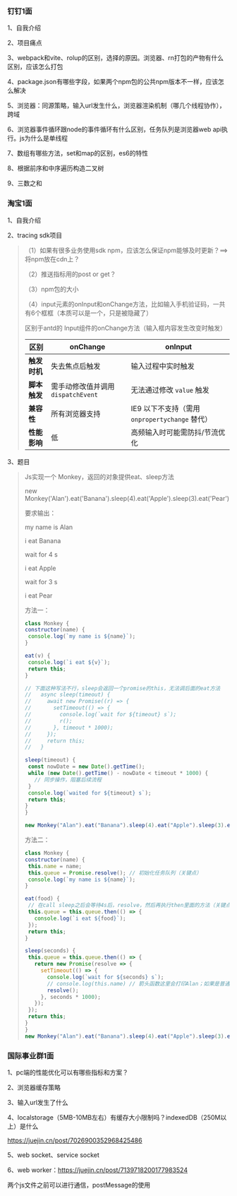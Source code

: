 ### 钉钉1面

1、自我介绍

2、项目痛点

3、webpack和vite、rolup的区别，选择的原因。浏览器、rn打包的产物有什么区别，应该怎么打包

4、package.json有哪些字段，如果两个npm包的公共npm版本不一样，应该怎么解决

5、浏览器：同源策略，输入url发生什么，浏览器渲染机制（哪几个线程协作），跨域

6、浏览器事件循环跟node的事件循环有什么区别，任务队列是浏览器web api执行。js为什么是单线程

7、数组有哪些方法，set和map的区别，es6的特性

8、根据前序和中序遍历构造二叉树

9、三数之和

### 淘宝1面

1、自我介绍

2、tracing sdk项目

> （1）如果有很多业务使用sdk npm，应该怎么保证npm能够及时更新？==> 将npm放在cdn上？
>
> （2）推送指标用的post or get？
>
> （3）npm包的大小
>
> （4）input元素的onInput和onChange方法，比如输入手机验证码，一共有6个框框（本质可以是一个，只是被隐藏了）
>
> 区别于antd的 Input组件的onChange方法（输入框内容发生改变时触发）
>
> | 区别         | onChange                           | onInput                                        |
> | ------------ | ---------------------------------- | ---------------------------------------------- |
> | **触发时机** | 失去焦点后触发                     | 输入过程中实时触发                             |
> | **脚本触发** | 需手动修改值并调用 `dispatchEvent` | 无法通过修改 `value` 触发                      |
> | **兼容性**   | 所有浏览器支持                     | IE9 以下不支持（需用 `onpropertychange` 替代） |
> | **性能影响** | 低                                 | 高频输入时可能需防抖/节流优化                  |
>
> 

3、题目

> Js实现一个 Monkey，返回的对象提供eat、sleep方法
>
> new Monkey('Alan').eat('Banana').sleep(4).eat('Apple').sleep(3).eat('Pear')
>
> 要求输出：
>
> my name is Alan
>
> i eat Banana
>
> wait for 4 s
>
> i eat Apple
>
> wait for 3 s
>
> i eat Pear
>
> 方法一：
>
> ```js
> class Monkey {
> constructor(name) {
>  console.log(`my name is ${name}`);
> }
> 
> eat(v) {
>  console.log(`i eat ${v}`);
>  return this;
> }
> 
> // 下面这种写法不行，sleep会返回一个promise的this，无法调后面的eat方法
> //   async sleep(timeout) {
> //     await new Promise((r) => {
> //       setTimeout(() => {
> //         console.log(`wait for ${timeout} s`);
> //         r();
> //       }, timeout * 1000);
> //     });
> //     return this;
> //   }
> 
> sleep(timeout) {
>  const nowDate = new Date().getTime();
>  while (new Date().getTime() - nowDate < timeout * 1000) {
>    // 同步操作，阻塞后续流程
>  }
>  console.log(`waited for ${timeout} s`);
>  return this;
> }
> }
> 
> new Monkey("Alan").eat("Banana").sleep(4).eat("Apple").sleep(3).eat("Pear");
> ```
>
> 方法二：
>
> ```js
> class Monkey {
> constructor(name) {
>  this.name = name;
>  this.queue = Promise.resolve(); // 初始化任务队列（关键点）
>  console.log(`my name is ${name}`);
> }
> 
> eat(food) {
>  // 在call sleep之后会等待4s后，resolve，然后再执行then里面的方法（关键点）
>  this.queue = this.queue.then(() => {
>    console.log(`i eat ${food}`);
>  });
>  return this;
> }
> 
> sleep(seconds) {
>  this.queue = this.queue.then(() => {
>    return new Promise(resolve => {
>      setTimeout(() => {
>        console.log(`wait for ${seconds} s`);
>        // console.log(this.name) // 箭头函数这里会打印Alan；如果是普通函数，这里会是undefined，此时的this指向全局对象（window和global）
>        resolve();
>      }, seconds * 1000);
>    });
>  });
>  return this;
> }
> }
> new Monkey("Alan").eat("Banana").sleep(4).eat("Apple").sleep(3).eat("Pear");
> ```
>
> 

### 国际事业群1面

1、pc端的性能优化可以有哪些指标和方案？

2、浏览器缓存策略

3、输入url发生了什么

4、localstorage（5MB-10MB左右）有缓存大小限制吗？indexedDB（250M以上）是什么

https://juejin.cn/post/7026900352968425486

5、web socket、service socket

6、web worker：https://juejin.cn/post/7139718200177983524

两个js文件之前可以进行通信，postMessage的使用